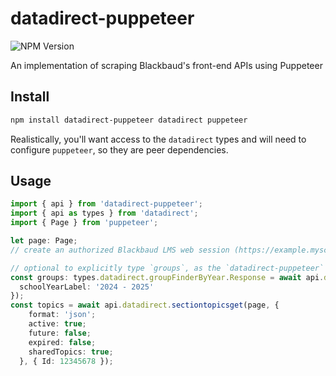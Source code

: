 # datadirect-puppeteer

![NPM Version](https://img.shields.io/npm/v/datadirect-puppeteer)

An implementation of scraping Blackbaud's front-end APIs using Puppeteer

## Install

```sh
npm install datadirect-puppeteer datadirect puppeteer
```

Realistically, you'll want access to the `datadirect` types and will need to configure `puppeteer`, so they are peer dependencies.

## Usage

```ts
import { api } from 'datadirect-puppeteer';
import { api as types } from 'datadirect';
import { Page } from 'puppeteer';

let page: Page;
// create an authorized Blackbaud LMS web session (https://example.myschoolapp.com) that page refers to

// optional to explicitly type `groups`, as the `datadirect-puppeteer` method maps types correctly!
const groups: types.datadirect.groupFinderByYear.Response = await api.datadirect.groupFinderByYear(page, {
  schoolYearLabel: '2024 - 2025'
});
const topics = await api.datadirect.sectiontopicsget(page, {
    format: 'json';
    active: true;
    future: false;
    expired: false;
    sharedTopics: true;
  }, { Id: 12345678 });
```

